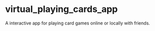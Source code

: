 # virtual_playing_cards_app
A interactive app for playing card games online or locally with friends.
